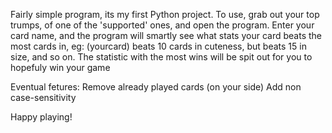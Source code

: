 Fairly simple program, its my first Python project. 
To use, grab out your top trumps, of one of the 'supported' ones, and open the program.
Enter your card name, and the program will smartly see what stats your card beats the most cards in, eg: (yourcard) beats 10 cards in cuteness, but beats 15 in size, and so on.
The statistic with the most wins will be spit out for you to hopefuly win your game

Eventual fetures:
Remove already played cards (on your side)
Add non case-sensitivity



Happy playing!
